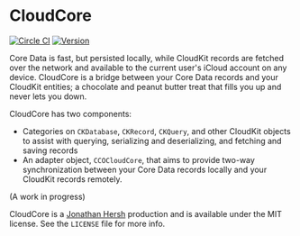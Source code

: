 # CloudCore

[![Circle CI](https://circleci.com/gh/jhersh/CloudCore.svg?style=svg)](https://circleci.com/gh/jhersh/CloudCore) [![Version](https://img.shields.io/cocoapods/v/SPLCloudKitWidget.svg?style=flat)](http://cocoapods.org/pods/SPLCloudKitWidget)

Core Data is fast, but persisted locally, while CloudKit records are fetched over the network and available to the current user's iCloud account on any device. CloudCore is a bridge between your Core Data records and your CloudKit entities; a chocolate and peanut butter treat that fills you up and never lets you down. 

CloudCore has two components:

- Categories on `CKDatabase`, `CKRecord`, `CKQuery`, and other CloudKit objects to assist with querying, serializing and deserializing, and fetching and saving records
- An adapter object, `CCOCloudCore`, that aims to provide two-way synchronization between your Core Data records locally and your CloudKit records remotely.

(A work in progress)

CloudCore is a [Jonathan Hersh](https://github.com/jhersh) production and is available under the MIT license. See the `LICENSE` file for more info.

